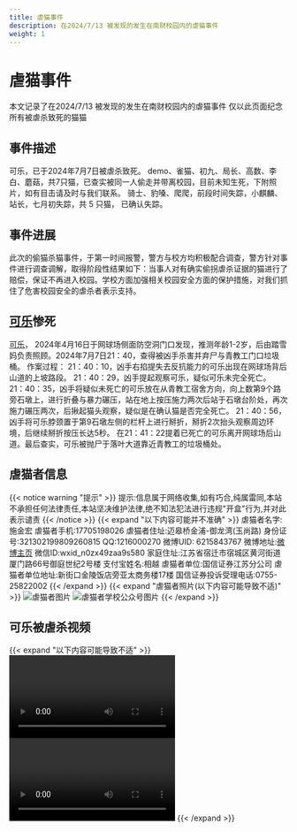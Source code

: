 ```yaml
---
title: 虐猫事件
description: 在2024/7/13 被发现的发生在南财校园内的虐猫事件
weight: 1
---
```

#  虐猫事件
本文记录了在2024/7/13 被发现的发生在南财校园内的虐猫事件
仅以此页面纪念所有被虐杀致死的猫猫
## 事件描述
可乐，已于2024年7月7日被虐杀致死。
demo、雀猫、初九、局长、高数、李白、蘑菇，共7只猫，已查实被同一人偷走并带离校园，目前未知生死，下附照片，如有目击请及时与我们联系。
骑士、豹嗓、爬爬，前段时间失踪，小麒麟、站长，七月初失踪，共 5 只猫， 已确认失踪。

## 事件进展
此次的偷猫杀猫事件，于第一时间报警，警方与校方均积极配合调查，警方针对事件进行调查调解，取得阶段性结果如下：当事人对有确实偷拐虐杀证据的猫进行了赔偿，保证不再进入校园。学校方面加强相关校园安全方面的保护措施，对我们抓住了危害校园安全的虐杀者表示支持。

## [可乐](/cn/docs/猫猫图鉴/离开的猫猫/虐猫而离开的猫猫/可乐/)惨死
[可乐](/cn/docs/猫猫图鉴/离开的猫猫/虐猫而离开的猫猫/可乐/)， 2024年4月16日于网球场侧面防空洞门口发现，推测年龄1-2岁，后由踏雪妈负责照顾。2024年7月7日21：40，查得被凶手杀害并弃尸与青教工门口垃圾桶。
作案过程：
21：40：10，凶手右掐提失去反抗能力的可乐出现在网球场背后山道的上坡路段。
21：40：29，凶手提起观察可乐，疑似可乐未完全死亡。
21：40：35，凶手将疑似未死亡的可乐放在从青教工宿舍方向，向上数第9个路旁石墩上，进行折叠与暴力碾压，站在地上按压施力两次后站于石墩台阶处，再次施力碾压两次，后揪起猫头观察，疑似是在确认猫是否完全死亡。
21：40：56，凶手将可乐脖颈置于第9石墩左侧的栏杆上进行掰折，掰折2次抬头观察周边环境，后继续掰折按压长达5秒。
在21：41：22提着已死亡的可乐离开网球场后山道。最后查实，可乐被抛尸于落叶大道靠近青教工的垃圾桶处。

## 虐猫者信息
{{< notice warning "提示" >}} 
提示:信息属于网络收集,如有巧合,纯属雷同,本站不承担任何法律责任,本站坚决维护法律,绝不知法犯法进行违规"开盒"行为,并对此表示谴责
{{< /notice >}}
{{< expand "以下内容可能并不准确" >}}
虐猫者名字:施金宏
虐猫者手机:17705198026
虐猫者住址:迈皋桥金浦-御龙湾(玉尚路)
身份证号:321302199809260815
QQ:1216000270
微博UID: 6215843767
微博地址:<a href="https://weibo.com/u/6215843767">微博主页</a>
微信ID:wxid_n0zx49zaa9s580
家庭住址:江苏省宿迁市宿城区黄河街道厦门路66号御庭世纪2号楼
支付宝姓名:相越
虐猫者单位:国信证券江苏分公司
虐猫者单位地址:新街口金陵饭店旁亚太商务楼17楼
国信证券投诉受理电话:0755-25822002
{{< /expand >}}
{{< expand "虐猫者照片(以下内容可能导致不适)" >}}
![虐猫者图片](/mao/虐猫/虐猫者图片.png)
![虐猫者学校公众号图片](/mao/虐猫/学校公众号信息.jpg)
{{< /expand >}}


## 可乐被虐杀视频
{{< expand "以下内容可能导致不适" >}}
<a href="https://nufe.wiki/mao/虐猫/虐杀可乐视频.mp4" title="可乐被虐杀视频"><video controls loop playsinline><source src="https://nufe.wiki/mao/虐猫/虐杀可乐视频.mp4" type="video/mp4"></video></a>
<a href="https://nufe.wiki/mao/虐猫/虐杀可乐视频2.mp4" title="可乐被虐杀视频"><video controls loop playsinline><source src="https://nufe.wiki/mao/虐猫/虐杀可乐视频2.mp4" type="video/mp4"></video></a>
{{< /expand >}}



